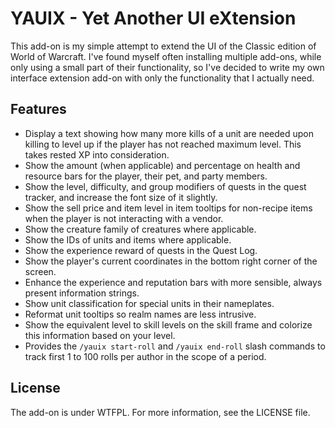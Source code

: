 # YAUIX - Yet Another UI eXtension

This add-on is my simple attempt to extend the UI of the Classic edition of
World of Warcraft. I've found myself often installing multiple add-ons, while
only using a small part of their functionality, so I've decided to write my
own interface extension add-on with only the functionality that I actually need.

## Features

- Display a text showing how many more kills of a unit are needed upon killing
  to level up if the player has not reached maximum level. This takes rested XP
  into consideration.
- Show the amount (when applicable) and percentage on health and resource bars
  for the player, their pet, and party members.
- Show the level, difficulty, and group modifiers of quests in the quest
  tracker, and increase the font size of it slightly.
- Show the sell price and item level in item tooltips for non-recipe items when
  the player is not interacting with a vendor.
- Show the creature family of creatures where applicable.
- Show the IDs of units and items where applicable.
- Show the experience reward of quests in the Quest Log.
- Show the player's current coordinates in the bottom right corner of the
  screen.
- Enhance the experience and reputation bars with more sensible, always present
  information strings.
- Show unit classification for special units in their nameplates.
- Reformat unit tooltips so realm names are less intrusive.
- Show the equivalent level to skill levels on the skill frame and colorize this
  information based on your level.
- Provides the `/yauix start-roll` and `/yauix end-roll` slash commands to track
  first 1 to 100 rolls per author in the scope of a period.

## License

The add-on is under WTFPL. For more information, see the LICENSE file.
